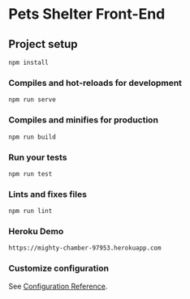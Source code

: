 # Pets Shelter Front-End

## Project setup
```
npm install
```

### Compiles and hot-reloads for development
```
npm run serve
```

### Compiles and minifies for production
```
npm run build
```

### Run your tests
```
npm run test
```

### Lints and fixes files
```
npm run lint
```

### Heroku Demo
```
https://mighty-chamber-97953.herokuapp.com
```

### Customize configuration
See [Configuration Reference](https://cli.vuejs.org/config/).
